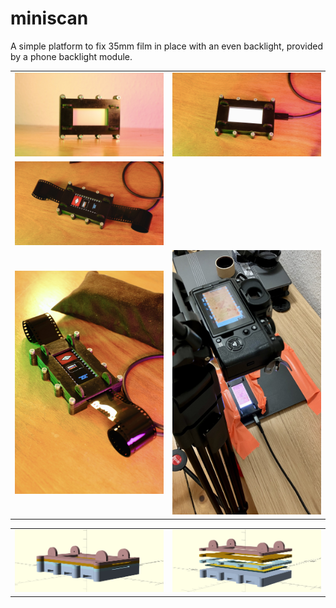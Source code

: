 # miniscan

A simple platform to fix 35mm film in place with an even backlight, provided by a phone backlight module.

<table>
  <tbody>
    <tr>
      <td>
        <img src="images/signal-2024-08-16-154910_002.jpeg"/>
      </td>
      <td>
        <img src="images/signal-2024-08-16-154910_003.jpeg"/>
      </td>
    </tr>
    <tr>
      <td>
        <img src="images/signal-2024-08-16-154910_004.jpeg"/>
      </td>
    </tr>
    <tr>
      <td>
        <img src="images/signal-2024-08-16-154910_005.jpeg"/>
      </td>
      <td>
        <img src="images/signal-2024-08-16-160255_002.jpeg"/>
      </td>
    </tr>
  </tbody>
</table>

<table>
  <tbody>
    <tr>
      <td>
        <img src="images/render.png"/>
      </td>
      <td>
        <img src="images/render_exploded.png"/>
      </td>
    </tr>
  </tbody>
</table>

